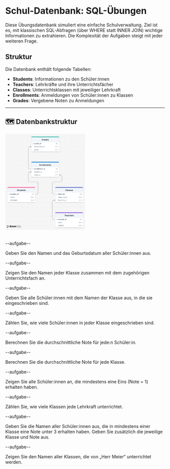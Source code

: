 # Schul-Datenbank: SQL-Übungen

Diese Übungsdatenbank simuliert eine einfache Schulverwaltung. Ziel ist es, mit klassischen SQL-Abfragen (über WHERE statt INNER JOIN) wichtige Informationen zu extrahieren. Die Komplexität der Aufgaben steigt mit jeder weiteren Frage.

## Struktur
Die Datenbank enthält folgende Tabellen:

- **Students**: Informationen zu den Schüler:innen
- **Teachers**: Lehrkräfte und ihre Unterrichtsfächer
- **Classes**: Unterrichtsklassen mit jeweiliger Lehrkraft
- **Enrollments**: Anmeldungen von Schüler:innen zu Klassen
- **Grades**: Vergebene Noten zu Anmeldungen

---

## 🗺️ Datenbankstruktur

<img src="./diagram.png" style="width: 50%">

<br>
<br>


--aufgabe--

Geben Sie den Namen und das Geburtsdatum aller Schüler:innen aus.

--aufgabe--

Zeigen Sie den Namen jeder Klasse zusammen mit dem zugehörigen Unterrichtsfach an.

--aufgabe--

Geben Sie alle Schüler:innen mit dem Namen der Klasse aus, in die sie eingeschrieben sind.

--aufgabe--

Zählen Sie, wie viele Schüler:innen in jeder Klasse eingeschrieben sind.

--aufgabe--

Berechnen Sie die durchschnittliche Note für jede:n Schüler:in.

--aufgabe--

Berechnen Sie die durchschnittliche Note für jede Klasse.

--aufgabe--

Zeigen Sie alle Schüler:innen an, die mindestens eine Eins (Note = 1) erhalten haben.

--aufgabe--

Zählen Sie, wie viele Klassen jede Lehrkraft unterrichtet.

--aufgabe--

Geben Sie die Namen aller Schüler:innen aus, die in mindestens einer Klasse eine Note unter 3 erhalten haben. Geben Sie zusätzlich die jeweilige Klasse und Note aus.

--aufgabe--

Zeigen Sie den Namen aller Klassen, die von „Herr Meier“ unterrichtet werden.
